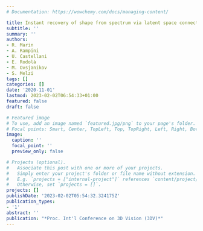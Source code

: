 ```yaml
---
# Documentation: https://wowchemy.com/docs/managing-content/

title: Instant recovery of shape from spectrum via latent space connections
subtitle: ''
summary: ''
authors:
- R. Marin
- A. Rampini
- U. Castellani
- E. Rodolà
- M. Ovsjanikov
- S. Melzi
tags: []
categories: []
date: '2020-11-01'
lastmod: 2023-02-02T06:54:33+01:00
featured: false
draft: false

# Featured image
# To use, add an image named `featured.jpg/png` to your page's folder.
# Focal points: Smart, Center, TopLeft, Top, TopRight, Left, Right, BottomLeft, Bottom, BottomRight.
image:
  caption: ''
  focal_point: ''
  preview_only: false

# Projects (optional).
#   Associate this post with one or more of your projects.
#   Simply enter your project's folder or file name without extension.
#   E.g. `projects = ["internal-project"]` references `content/project/deep-learning/index.md`.
#   Otherwise, set `projects = []`.
projects: []
publishDate: '2023-02-02T05:54:32.324175Z'
publication_types:
- '1'
abstract: ''
publication: "*Proc. Int'l Conference on 3D Vision (3DV)*"
---
```

